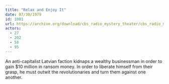 ```yaml
---
title: "Relax and Enjoy It"
date: 07/30/1979
id: 1001
url: https://archive.org/download/cbs_radio_mystery_theater/cbs_radio_mystery_theater-1001-1050.zip/cbs_radio_mystery_theater-1001-1050%2Fcbsrmt_1001_relax_and_enjoy_it.mp3
actors:
  - 27
  - 202
  - 58
  - 95
---
```

An anti-capitalist Latvian faction kidnaps a wealthy businessman in order to gain $10 million in ransom money. In order to liberate himself from their grasp, he must outwit the revolutionaries and turn them against one another.